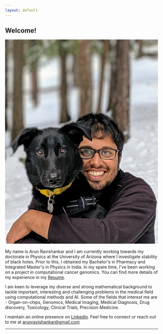 ```yaml
---
layout: default
---
```


## Welcome!

<img class="profile-picture" src="profile1.jpg">

My name is Arun Ravishankar and I am currently working towards my doctorate in Physics at the University of Arizona where I investigate stability of black holes. Prior to this, I obtained my Bachelor's in Pharmacy and Integrated Master's in Physics in India. In my spare time, I've been working on a project in computational cancer genomics. You can find more details of my experience in my [Resume](documents/Resume-Arun_Ravishankar.pdf).

I am keen to leverage my diverse and strong mathematical background to tackle important, interesting and challenging problems in the medical field using computational methods and AI. Some of the fields that interest me are - Organ-on-chips, Genomics, Medical Imaging, Medical Diagnosis, Drug discovery, Toxicology, Clinical Trials, Precision Medicine.

I maintain an online presence on [Linkedin](https://linkedin.com/in/arunravishankar/). Feel free to connect or reach out to me at <arunravishankar@gmail.com>

---
